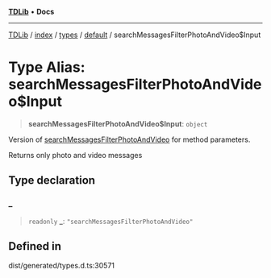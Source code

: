 [**TDLib**](../../../../../../README.md) • **Docs**

***

[TDLib](../../../../../../modules.md) / [index](../../../../../README.md) / [types](../../../README.md) / [default](../README.md) / searchMessagesFilterPhotoAndVideo$Input

# Type Alias: searchMessagesFilterPhotoAndVideo$Input

> **searchMessagesFilterPhotoAndVideo$Input**: `object`

Version of [searchMessagesFilterPhotoAndVideo](searchMessagesFilterPhotoAndVideo.md) for method parameters.

Returns only photo and video messages

## Type declaration

### \_

> `readonly` **\_**: `"searchMessagesFilterPhotoAndVideo"`

## Defined in

dist/generated/types.d.ts:30571
